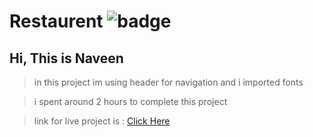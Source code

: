 # Restaurent ![badge](https://img.shields.io/badge/third-project-yellow)

## Hi, This is Naveen

> in this project im using header for navigation and i imported fonts 

> i spent around 2 hours to complete this project

> link for live project is : [Click Here](https://justiceyourday.netlify.app/)
